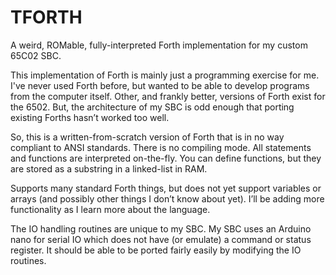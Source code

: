 # TFORTH

A weird, ROMable, fully-interpreted Forth implementation for my custom 65C02 SBC.

This implementation of Forth is mainly just a programming exercise for me. I've never used Forth before, but wanted to be able to develop programs from the computer itself. Other, and frankly better, versions of Forth exist for the 6502. But, the architecture of my SBC is odd enough that porting existing Forths hasn’t worked too well. 

So, this is a written-from-scratch version of Forth that is in no way compliant to ANSI standards. There is no compiling mode. All statements and functions are interpreted on-the-fly. You can define functions, but they are stored as a substring in a linked-list in RAM.

Supports many standard Forth things, but does not yet support variables or arrays (and possibly other things I don’t know about yet). I’ll be adding more functionality as I learn more about the language. 

The IO handling routines are unique to my SBC. My SBC uses an Arduino nano for serial IO which does not have (or emulate) a command or status register. It should be able to be ported fairly easily by modifying the IO routines. 
